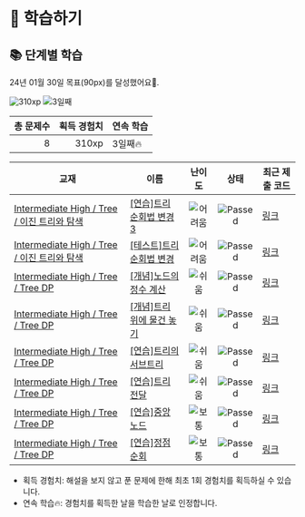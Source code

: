 # 📖 학습하기

## 📚 단계별 학습
24년 01월 30일 목표(90px)를 달성했어요🥳.

![310xp](https://img.shields.io/badge/EXP-310xp-%235cb85c.svg?for-the-badge)
![3일째](https://img.shields.io/badge/연속학습-3일째-%23E34F26.svg?for-the-badge)

|총 문제수|획득 경험치|연속 학습|
|---:|---:|---|
8|310xp|3일째🔥|

|교재|이름|난이도|상태|최근 제출 코드|
|---|---|:---:|:---:|---|
|[Intermediate High / Tree / 이진 트리와 탐색](https://www.codetree.ai/missions?missionId=9)|[[연습]트리 순회법 변경 3](https://www.codetree.ai/missions/9/problems/change-tree-traversal-3)|![어려움][hard]|![Passed][passed]|[링크](https://github.com/abm12one/codetree-TILs/blob/main/240130/%ED%8A%B8%EB%A6%AC%20%EC%88%9C%ED%9A%8C%EB%B2%95%20%EB%B3%80%EA%B2%BD%203/change-tree-traversal-3.cpp)|
|[Intermediate High / Tree / 이진 트리와 탐색](https://www.codetree.ai/missions?missionId=9)|[[테스트]트리 순회법 변경](https://www.codetree.ai/missions/9/problems/change-tree-traversal)|![어려움][hard]|![Passed][passed]|[링크](https://github.com/abm12one/codetree-TILs/blob/main/240130/%ED%8A%B8%EB%A6%AC%20%EC%88%9C%ED%9A%8C%EB%B2%95%20%EB%B3%80%EA%B2%BD/change-tree-traversal.cpp)|
|[Intermediate High / Tree / Tree DP](https://www.codetree.ai/missions?missionId=9)|[[개념]노드의 정수 계산](https://www.codetree.ai/missions/9/problems/calculating-an-integer-for-a-node)|![쉬움][easy]|![Passed][passed]|[링크](https://github.com/abm12one/codetree-TILs/blob/main/240130/%EB%85%B8%EB%93%9C%EC%9D%98%20%EC%A0%95%EC%88%98%20%EA%B3%84%EC%82%B0/calculating-an-integer-for-a-node.cpp)|
|[Intermediate High / Tree / Tree DP](https://www.codetree.ai/missions?missionId=9)|[[개념]트리 위에 물건 놓기](https://www.codetree.ai/missions/9/problems/node-best-count)|![쉬움][easy]|![Passed][passed]|[링크](https://github.com/abm12one/codetree-TILs/blob/main/240130/%ED%8A%B8%EB%A6%AC%20%EC%9C%84%EC%97%90%20%EB%AC%BC%EA%B1%B4%20%EB%86%93%EA%B8%B0/node-best-count.cpp)|
|[Intermediate High / Tree / Tree DP](https://www.codetree.ai/missions?missionId=9)|[[연습]트리의 서브트리](https://www.codetree.ai/missions/9/problems/subtree-of-tree)|![쉬움][easy]|![Passed][passed]|[링크](https://github.com/abm12one/codetree-TILs/blob/main/240130/%ED%8A%B8%EB%A6%AC%EC%9D%98%20%EC%84%9C%EB%B8%8C%ED%8A%B8%EB%A6%AC/subtree-of-tree.cpp)|
|[Intermediate High / Tree / Tree DP](https://www.codetree.ai/missions?missionId=9)|[[연습]트리 전달](https://www.codetree.ai/missions/9/problems/tree-forwarding)|![쉬움][easy]|![Passed][passed]|[링크](https://github.com/abm12one/codetree-TILs/blob/main/240130/%ED%8A%B8%EB%A6%AC%20%EC%A0%84%EB%8B%AC/tree-forwarding.cpp)|
|[Intermediate High / Tree / Tree DP](https://www.codetree.ai/missions?missionId=9)|[[연습]중앙 노드](https://www.codetree.ai/missions/9/problems/median-node)|![보통][medium]|![Passed][passed]|[링크](https://github.com/abm12one/codetree-TILs/blob/main/240130/%EC%A4%91%EC%95%99%20%EB%85%B8%EB%93%9C/median-node.cpp)|
|[Intermediate High / Tree / Tree DP](https://www.codetree.ai/missions?missionId=9)|[[연습]정점 순회](https://www.codetree.ai/missions/9/problems/node-traversal)|![보통][medium]|![Passed][passed]|[링크](https://github.com/abm12one/codetree-TILs/blob/main/240130/%EC%A0%95%EC%A0%90%20%EC%88%9C%ED%9A%8C/node-traversal.cpp)|


* 획득 경험치: 해설을 보지 않고 푼 문제에 한해 최초 1회 경험치를 획득하실 수 있습니다.
* 연속 학습🔥: 경험치를 획득한 날을 학습한 날로 인정합니다.










[b5]: https://img.shields.io/badge/Bronze_5-%235D3E31.svg
[b4]: https://img.shields.io/badge/Bronze_4-%235D3E31.svg
[b3]: https://img.shields.io/badge/Bronze_3-%235D3E31.svg
[b2]: https://img.shields.io/badge/Bronze_2-%235D3E31.svg
[b1]: https://img.shields.io/badge/Bronze_1-%235D3E31.svg
[s5]: https://img.shields.io/badge/Silver_5-%23394960.svg
[s4]: https://img.shields.io/badge/Silver_4-%23394960.svg
[s3]: https://img.shields.io/badge/Silver_3-%23394960.svg
[s2]: https://img.shields.io/badge/Silver_2-%23394960.svg
[s1]: https://img.shields.io/badge/Silver_1-%23394960.svg
[g5]: https://img.shields.io/badge/Gold_5-%23FFC433.svg
[g4]: https://img.shields.io/badge/Gold_4-%23FFC433.svg
[g3]: https://img.shields.io/badge/Gold_3-%23FFC433.svg
[g2]: https://img.shields.io/badge/Gold_2-%23FFC433.svg
[g1]: https://img.shields.io/badge/Gold_1-%23FFC433.svg
[p5]: https://img.shields.io/badge/Platinum_5-%2376DDD8.svg
[p4]: https://img.shields.io/badge/Platinum_4-%2376DDD8.svg
[p3]: https://img.shields.io/badge/Platinum_3-%2376DDD8.svg
[p2]: https://img.shields.io/badge/Platinum_2-%2376DDD8.svg
[p1]: https://img.shields.io/badge/Platinum_1-%2376DDD8.svg
[passed]: https://img.shields.io/badge/Passed-%23009D27.svg
[failed]: https://img.shields.io/badge/Failed-%23D24D57.svg
[easy]: https://img.shields.io/badge/쉬움-%235cb85c.svg?for-the-badge
[medium]: https://img.shields.io/badge/보통-%23FFC433.svg?for-the-badge
[hard]: https://img.shields.io/badge/어려움-%23D24D57.svg?for-the-badge